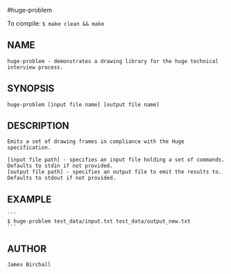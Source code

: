 #huge-problem

To compile:
    ```
    $ make clean && make
    ```

## NAME
    huge-problem - demonstrates a drawing library for the huge technical interview process.

## SYNOPSIS
    huge-problem [input file name] [output file name]

## DESCRIPTION
    Emits a set of drawing frames in compliance with the Huge specification.

    [input file path] - specifies an input file holding a set of commands. Defaults to stdin if not provided.
    [output file path] - specifies an output file to emit the results to.  Defaults to stdout if not provided.

## EXAMPLE
    ```
    $ huge-problem test_data/input.txt test_data/output_new.txt
    ```

## AUTHOR
    James Birchall


